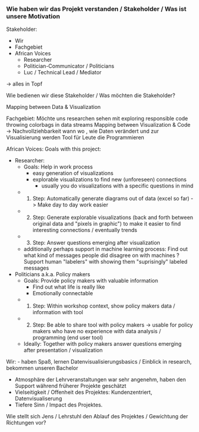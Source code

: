 ### Wie haben wir das Projekt verstanden / Stakeholder / Was ist unsere Motivation

Stakeholder: 
- Wir
- Fachgebiet
- African Voices
  - Researcher
  - Politician-Communicator / Politicians
  - Luc / Technical Lead / Mediator
  
-> alles in Topf


Wie bedienen wir diese Stakeholder / Was möchten die Stakeholder?

Mapping between Data & Visualization
    
Fachgebiet: Möchte uns researchen sehen mit exploring responsible code throwing colorbags in data streams 
Mapping between Visualization & Code -> Nachvollziehbarkeit wann wo , wie Daten verändert und zur Visualisierung werden
Tool für Leute die Programmieren

African Voices: 
Goals with this project: 
- Researcher:
  - Goals: Help in work process 
      - easy generation of visualizations
      - explorable visualizations to find new (unforeseen) connections 
          - usually you do visualizations with a specific questions in mind 
  - 1. Step: Automatically generate diagrams out of data (excel so far) -> Make day to day work easier
  - 2. Step: Generate explorable visualizations (back and forth between original data and "pixels in graphic") to make it easier to find interesting connections / eventually trends 
  - 3. Step: Answer questions emerging after visualization 
  - additionally perhaps support in machine learning process: Find out what kind of messages people did disagree on with machines ? Support human "labelers" with showing them "suprisingly" labeled messages  
- Politicians a.k.a. Policy makers
  - Goals: Provide policy makers with valuable information
    - Find out what life is really like
    - Emotionally connectable
  - 1. Step: Within workshop context, show policy makers data / information with tool
  - 2. Step: Be able to share tool with policy makers -> usable for policy makers who have no experience with data analysis / programming (end user tool)
  - Ideally:  Together with policy makers answer questions emerging after presentation / visualization




Wir:  - haben Spaß, lernen Datenvisualisierungsbasics / Einblick in research, bekommen unseren Bachelor
- Atmosphäre der Lehrveranstaltungen war sehr angenehm, haben den Support während früherer Projekte geschätzt
- Vielseitigkeit / Offenheit des Projektes: Kundenzentriert, Datenvisualiserung
- Tiefere Sinn / Impact des Projektes.


Wie stellt sich Jens / Lehrstuhl den Ablauf des Projektes / Gewichtung der Richtungen vor? 